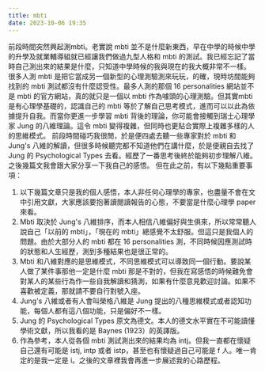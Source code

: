 ```yaml
---
title: mbti
date: 2023-10-06 19:35
---
```

前段時間突然興起測mbti。老實說 mbti 並不是什麼新東西，早在中學的時候中學的升學及就業輔導組就已經讓我們做過九型人格和 mbti 的測試。我已經忘記了當時自己測出來的結果是什麼，只知道中學時候的我與現在的我大概非常不一樣。
很多人測 mbti 是把它當成另一個新型的心理測驗測來玩玩，的確，現時坊間能夠找到的 mbti 測試都沒有什麼認受性。最多人測的那個 16 personalities 網站並不是 mbti 的官方網站，真的就只是一個以 mbti 作為噱頭的心理測驗。但其實mbti 是有心理學基礎的，認識自己的 mbti 等於了解自己思考模式，進而可以以此為依據提升自我。而當你更進一步學習 mbti 背後的理論，你可能會接觸到瑞士心理學家 Jung 的八維理論。這令 mbti 變得複雜，但同時也更貼合實際上複雜多樣的人的思維模式。
前段時間碰巧我很閒，於是便四處去聽一些專家對於 mbti 和 Jung's 八維的解讀，但很多時候聽完都不知道他們在講什麼，於是便親自去找了 Jung 的 Psychological Types 去看。經歷了一番思考後終於能夠初步理解八維。之後幾篇文我會跟大家分享一下我自己的感悟。
但在此之前，有以下幾點重要事項：
1. 以下幾篇文章只是我的個人感悟，本人非任何心理學的專家，也盡量不會在文中引用文獻，大家應該要抱著讀閱讀報告的心態，不要當是什麼心理學 paper 來看。
2. Mbti 取決於 Jung's 八維排序，而本人相信八維偏好與生俱來，所以常常聽人說自己「以前的 mbti」，「現在的 mbti」總感覺不太舒服。但這只是我個人的問題。由於大部分人的 mbti 都在 16 personalities 測，不同時候因應測試時的狀態和人生經歷，測到多種結果也是很正常的。
3. Mbti 和八維對應的是思維模式，不同思維模式可以導致同一個行動。要說某人做了某件事那他一定是什麼 mbti 那是不對的，但我在寫感悟的時候難免會對某人的某些行為作一些自我解讀和猜測，如果有什麼意見歡迎討論。如果不喜歡被定義，那就請不要自行對號入座。
4. Jung's 八維或者有人會叫榮格八維是 Jung 提出的八種思維模式或者認知功能，每個人都有這八個功能，只是偏好不一樣。
5. Jung 的 Psychological Types 原文為德文。本人的德文水平實在不可能讀懂學術文獻，所以我看的是 Baynes (1923）的英譯版。
6. 作為參考，本人從各個 mbti 測試測出來的結果均為 intj。但我一直都在懷疑自己還有可能是 istj, intp 或者 istp，甚至也有懷疑過自己可能是 f 人。唯一肯定的是我一定是 i。之後的文章裡我會再進一步展述我的心路歷程。
